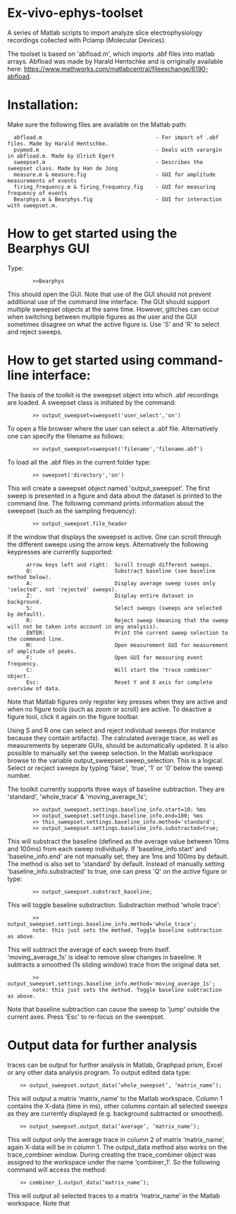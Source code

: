 # Ex-vivo-ephys-toolset
A series of Matlab scripts to import analyze slice electrophysiology recordings collected with Pclamp (Molecular Devices).

The toolset is based on 'abfload.m', which imports .abf files into matlab arrays. Abfload was made by Harald Hentschke and is orriginally available here: https://www.mathworks.com/matlabcentral/fileexchange/6190-abfload.

# Installation:
Make sure the following files are available on the Matlab path:

      abfload.m                                    - For import of .abf files. Made by Harald Hentschke.
      pvpmod.m                                     - Deals with varargin in abfload.m. Made by Ulrich Egert
      sweepset.m                                   - Describes the sweepset class. Made by Han de Jong
      measure.m & measure.fig                      - GUI for amplitude measurements of events
      firing_frequency.m & firing_frequency.fig    - GUI for measuring frequency of events
      Bearphys.m & Bearphys.fig                    - GUI for interaction with sweepset.m.

# How to get started using the Bearphys GUI
Type:

            >>Bearphys
      
This should open the GUI. Note that use of the GUI should not prevent additional use of the command line interface. The GUI should support multiple sweepset objects at the same time. However, glitches can occur when switching between multiple figures as the user and the GUI sometimes disagree on what the active figure is. Use 'S' and 'R' to select and reject sweeps.

# How to get started using command-line interface:
The basis of the toolkit is the sweepset object into which .abf recordings are loaded. A sweepset class is initiated by the command:
      
            >> output_sweepset=sweepset('user_select','on')
            
To open a file browser where the user can select a .abf file. Alternatively one can specify the filename as follows:

            >> output_sweepset=sweepset('filename','filename.abf')
	  
To load all the .abf files in the current folder type:

            >> sweepset('directory','on')

This will create a sweepset object named 'output_sweepset'. The first sweep is presented in a figure and data about the dataset is printed to the command line. The following command prints information about the sweepset (such as the sampling frequency):

            >> output_sweepset.file_header

If the window that displays the sweepset is active. One can scroll through the different sweeps using the arrow keys. Alternatively the following keypresses are currently supported:

          arrow keys left and right:  Scroll trough different sweeps.
          Q:                          Substract baseline (see baseline method below).
          A:                          Display average sweep (uses only 'selected', not 'rejected' sweeps).
          Z:                          Display entire dataset in background.
          S:                          Select sweeps (sweeps are selected by default).
          R:                          Reject sweep (meaning that the sweep will not be taken into account in any analysis).
          ENTER:                      Print the current sweep selection to the commmand line.
          M:                          Open measurement GUI for measurement of amplitude of peaks.
          F:                          Open GUI for measuring event frequency.
          C:                          Will start the 'trace combiner' object.
          Esc:                        Reset Y and X axis for complete overview of data.

Note that Matlab figures only register key presses when they are active and when no figure tools (such as zoom or scroll) are active. To deactive a figure tool, click it again on the figure toolbar.

Using S and R one can select and reject individual sweeps (for instance because they contain artifacts). The calculated average trace, as well as measurements by seperate GUIs, should be automatically updated. It is also possible to manually set the sweep selection. In the Matlab workspace browse to the variable output_sweepset.sweep_selection. This is a logical. Select or recject sweeps by typing 'false', 'true', '1' or '0' below the sweep number.

The toolkit currently supports three ways of baseline subtraction. They are 'standard', 'whole_trace' & 'moving_average_1s';

            >> output_sweepset.settings.baseline_info.start=10; %ms
            >> output_sweepset.settings.baseline_info.end=100; %ms
            >> this_sweepset.settings.baseline_info.method='standard';
            >> output_sweepset.settings.baseline_info.substracted=true;

This will substract the baseline (defined as the average value between 10ms and 100ms) from each sweep individually. If 'baseline_info.start' and 'baseline_info.end' are not manually set, they are 1ms and 100ms by default. The method is also set to 'standard' by default. Instead of manually setting 'baseline_info.substracted' to true, one can press 'Q' on the active figure or type:

            >> output_sweepset.substract_baseline;
       
This will toggle baseline substraction. Substraction method 'whole trace':

            >> output_sweepset.settings.baseline_info.method='whole_trace';
            note: this just sets the method. Toggle baseline subtraction as above.
            
This will subtract the average of each sweep from itself. 'moving_average_1s' is ideal to remove slow changes in baseline. It subtracts a smoothed (1s sliding window) trace from the original data set.

            >> output_sweepset.settings.baseline_info.method='moving_average_1s';
            note: this just sets the method. Toggle baseline subtraction as above.
 
 Note that baseline subtraction can cause the sweep to 'jump' outside the current axes. Press 'Esc' to re-focus on the sweepset.

# Output data for further analysis
traces can be output for further analysis in Matlab, Graphpad prism, Excel or any other data analysis program. To output edited data type:
	
	    >> output_sweepset.output_data(‘whole_sweepset’, ‘matrix_name’);

This will output a matrix ‘matrix_name’ to the Matlab workspace. Column 1 contains the X-data (time in ms), other columns contain all selected sweeps as they are currently displayed (e.g. background subtracted or smoothed).

	    >> output_sweepset.output_data(‘average’, ‘matrix_name’);

This will output only the average trace in column 2 of matrix ‘matrix_name’, again X-data will be in column 1. The output_data method also works on the trace_combiner window. During creating the trace_combiner object was assigned to the workspace under the name ‘combiner_1’. So the following command will access the method:

	    >> combiner_1.output_data(‘matrix_name’);

This will output all selected traces to a matrix ‘matrix_name’ in the Matlab workspace. Note that 
 
 
